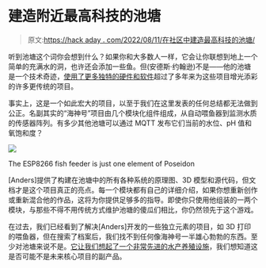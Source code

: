 # 建造附近最高科技的池塘

> 原文:[https://hack aday . com/2022/08/11/在社区中建造最高科技的池塘/](https://hackaday.com/2022/08/11/building-the-most-high-tech-pond-in-the-neighborhood/)

听到池塘这个词你会想到什么？如果你和大多数人一样，它会让你联想到地上一个简单的充满水的洞，也许还会添加一些鱼。但(安德斯·约翰逊)不是——他的池塘是一个技术奇迹，[使用了更多独特的硬件和软件](https://github.com/boanjo/poseidon)超过了多年来为这些项目增光添彩的许多更传统的项目。

事实上，这是一个如此宏大的项目，以至于我们在这里发表的任何总结都无法做到公正。名副其实的“海神号”项目由几个模块化组件组成，从自动喂鱼器到监测水质的传感器阵列。有多少其他池塘可以通过 MQTT 发布它们当前的水位、pH 值和氧饱和度？

[![](../Images/25adb75ef2bcf18d3e19c2a37b0997b1.png)](https://hackaday.com/wp-content/uploads/2022/08/poseidon_detail.jpg)

The ESP8266 fish feeder is just one element of Poseidon

[Anders]提供了构建在池塘中的所有各种系统的原理图、3D 模型和源代码，但文档才是这个项目真正的亮点。每一个模块都有自己的详细介绍，如果你想重新创作或重新混合他的作品，这将为你提供足够多的指导。即使你只使用他组装的一两个模块，与那些不得不用传统方式维护池塘的傻瓜们相比，你仍然领先于这个游戏。

在过去，我们已经看到了解决[Anders]开发的一些独立元素的项目，如 3D 打印的喂鱼器，但在搜索了档案后，我们找不到任何像海神号一半雄心勃勃的东西。至少对池塘来说不是。[它让我们想起了一个非常先进的水产养殖设施](https://hackaday.com/2013/01/16/no-sleep-till-brooklyn-aquaponics-installation-is-complete/)，我们想知道这是否可能不是未来核心项目的副产品。